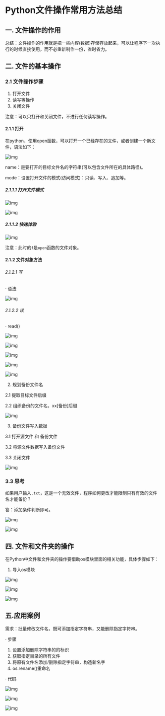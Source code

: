 # Python文件操作常用方法总结

## 一. 文件操作的作用

总结：文件操作的作用就是把一些内容(数据)存储存放起来，可以让程序下一次执行的时候直接使用，而不必重新制作一份，省时省力。

## 二. 文件的基本操作

### 2.1 文件操作步骤

1. 打开文件
2. 读写等操作
3. 关闭文件

注意：可以只打开和关闭文件，不进行任何读写操作。

#### 2.1.1 打开

在python，使用open函数，可以打开一个已经存在的文件，或者创建一个新文件，语法如下：

![img](file:///C:/Users/ASUS/AppData/Local/Temp/msohtmlclip1/01/clip_image002.png)

name：是要打开的目标文件名的字符串(可以包含文件所在的具体路径)。

mode：设置打开文件的模式(访问模式)：只读、写入、追加等。

##### 2.1.1.1 打开文件模式

![img](file:///C:/Users/ASUS/AppData/Local/Temp/msohtmlclip1/01/clip_image004.png)

![img](file:///C:/Users/ASUS/AppData/Local/Temp/msohtmlclip1/01/clip_image006.png)

##### 2.1.1.2 快速体验

![img](file:///C:/Users/ASUS/AppData/Local/Temp/msohtmlclip1/01/clip_image008.png)

注意：此时的`f`是`open`函数的文件对象。

#### 2.1.2 文件对象方法

###### 2.1.2.1 写

·    语法

![img](file:///C:/Users/ASUS/AppData/Local/Temp/msohtmlclip1/01/clip_image010.png)

###### 2.1.2.2 读

·    read()

 

![img](file:///C:/Users/ASUS/AppData/Local/Temp/msohtmlclip1/01/clip_image012.png)

![img](file:///C:/Users/ASUS/AppData/Local/Temp/msohtmlclip1/01/clip_image014.png)

![img](file:///C:/Users/ASUS/AppData/Local/Temp/msohtmlclip1/01/clip_image016.png)

![img](file:///C:/Users/ASUS/AppData/Local/Temp/msohtmlclip1/01/clip_image018.png)

![img](file:///C:/Users/ASUS/AppData/Local/Temp/msohtmlclip1/01/clip_image020.png)

2. 规划备份文件名

2.1 提取目标文件后缀

2.2 组织备份的文件名，xx[备份]后缀

![img](file:///C:/Users/ASUS/AppData/Local/Temp/msohtmlclip1/01/clip_image022.png)

3. 备份文件写入数据

3.1 打开源文件 和 备份文件

3.2 将源文件数据写入备份文件

3.3 关闭文件

![img](file:///C:/Users/ASUS/AppData/Local/Temp/msohtmlclip1/01/clip_image024.png)

### 3.3 思考

如果用户输入`.txt`，这是一个无效文件，程序如何更改才能限制只有有效的文件名才能备份？

答：添加条件判断即可。

![img](file:///C:/Users/ASUS/AppData/Local/Temp/msohtmlclip1/01/clip_image026.png)

![img](file:///C:/Users/ASUS/AppData/Local/Temp/msohtmlclip1/01/clip_image028.png)

## 四. 文件和文件夹的操作

在Python中文件和文件夹的操作要借助os模块里面的相关功能，具体步骤如下：

1. 导入os模块

![img](file:///C:/Users/ASUS/AppData/Local/Temp/msohtmlclip1/01/clip_image030.png)

![img](file:///C:/Users/ASUS/AppData/Local/Temp/msohtmlclip1/01/clip_image032.png)

![img](file:///C:/Users/ASUS/AppData/Local/Temp/msohtmlclip1/01/clip_image034.png)

## 五.应用案例

需求：批量修改文件名，既可添加指定字符串，又能删除指定字符串。

·    步骤

1. 设置添加删除字符串的的标识
2. 获取指定目录的所有文件
3. 将原有文件名添加/删除指定字符串，构造新名字
4. os.rename()重命名

·    代码

![img](file:///C:/Users/ASUS/AppData/Local/Temp/msohtmlclip1/01/clip_image036.png)

![img](file:///C:/Users/ASUS/AppData/Local/Temp/msohtmlclip1/01/clip_image038.png)

![img](file:///C:/Users/ASUS/AppData/Local/Temp/msohtmlclip1/01/clip_image040.png)